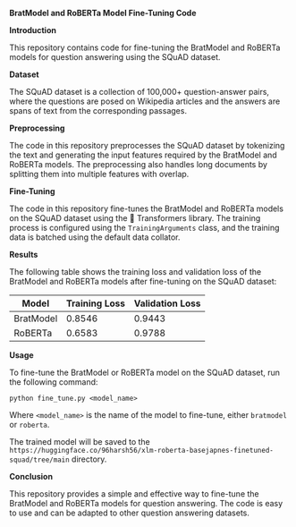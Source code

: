 **BratModel and RoBERTa Model Fine-Tuning Code**

**Introduction**

This repository contains code for fine-tuning the BratModel and RoBERTa models for question answering using the SQuAD dataset.

**Dataset**

The SQuAD dataset is a collection of 100,000+ question-answer pairs, where the questions are posed on Wikipedia articles and the answers are spans of text from the corresponding passages.

**Preprocessing**

The code in this repository preprocesses the SQuAD dataset by tokenizing the text and generating the input features required by the BratModel and RoBERTa models. The preprocessing also handles long documents by splitting them into multiple features with overlap.

**Fine-Tuning**

The code in this repository fine-tunes the BratModel and RoBERTa models on the SQuAD dataset using the 🤗 Transformers library. The training process is configured using the `TrainingArguments` class, and the training data is batched using the default data collator.

**Results**

The following table shows the training loss and validation loss of the BratModel and RoBERTa models after fine-tuning on the SQuAD dataset:

| Model | Training Loss | Validation Loss |
|---|---|---|
| BratModel | 0.8546 | 0.9443 |
| RoBERTa | 0.6583 | 0.9788 |

**Usage**

To fine-tune the BratModel or RoBERTa model on the SQuAD dataset, run the following command:

```
python fine_tune.py <model_name>
```

Where `<model_name>` is the name of the model to fine-tune, either `bratmodel` or `roberta`.

The trained model will be saved to the `https://huggingface.co/96harsh56/xlm-roberta-basejapnes-finetuned-squad/tree/main` directory.

**Conclusion**

This repository provides a simple and effective way to fine-tune the BratModel and RoBERTa models for question answering. The code is easy to use and can be adapted to other question answering datasets.
